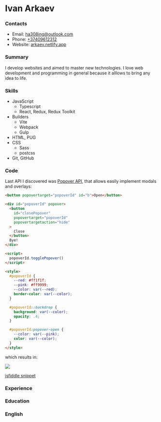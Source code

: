 # Ivan Arkaev

### Contacts

- Email: [ha308ing@outlook.com](mailto:ha308ing@outlookg.com)
- Phone: [+37409612312](tel:+37409612312)
- Website: [arkaev.netlify.app](https://arkaev.netlify.app)

### Summary

I develop websites and aimed to master new technologies.
I love web development and programming in general because it alllows to bring any idea to life.

### Skills

- JavaScript
	- Typescript
	- React, Redux, Redux Toolkit
- Builders
	- Vite
	- Webpack
	- Gulp
- HTML, PUG
-  CSS
	- Sass
	- postcss
- Git, GitHub

### Code

Last API I discovered was [Popover API](https://developer.mozilla.org/en-US/docs/Web/API/Popover_API), that allows easily implement modals and overlays:

```html
<button popovertarget="popoverId" id="b">Open</button>

<div id="popoverId" popover>
  <button
    id="closePopover"
    popovertarget="popoverId"
    popovertargetaction="hide"
  >
    Close
  </button>
  Bye!
</div>

<script>
  popoverId.togglePopover()
</script>

<style>
  #popoverId {
    --red: #ff1f1f;
    --pink: #ff9999;
    --color: var(--red);
    border-color: var(--color);
  }

  #popoverId::backdrop {
    background: var(--color);
    opacity: .4;
  }

  #popoverId:popover-open {
    --color: var(--pink);
    color: var(--color);
  }
</style>
```

which results in:

![](https://i.postimg.cc/X7xgCgbj/image.png)

[jsfiddle snippet](https://jsfiddle.net/sne14/ycLvw402/1/)

### Experience

### Education

### English
